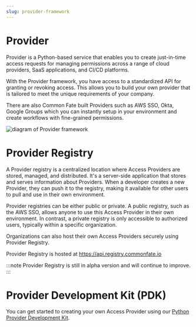 ```yaml
---
slug: provider-framework
---
```



# Provider 

Provider is a Python-based service that enables you to create just-in-time access requests for managing permissions across a range of cloud providers, SaaS applications, and CI/CD platforms. 

With the Provider framework, you have access to a standardized API for granting or revoking access. This allows you to build your own provider that is tailored to meet the unique requirements of your company. 

There are also Common Fate built Providers such as AWS SSO, Okta, Google Groups which you can instantly setup in your environment and create workflows with fine-grained permissions.

![diagram of Provider framework](../../../../static/img/pdk/pdk-overview.png)


# Provider Registry 
A Provider registry is a centralized location where Access Providers are stored, managed, and distributed. It's a server-side application that stores and serves information about Providers. When a developer creates a new Provider, they can push it to the registry, making it available for other users to pull and use in their own environment.

Provider registries can be either public or private. A public registry, such as the AWS SSO, allows anyone to use this Access Provider in their own environment. In contrast, a private registry is only accessible to authorized users, typically within a specific organization.

Organizations can also host their own Access Providers securely using Provider Registry.  

Provider Registry is hosted at https://api.registry.commonfate.io

:::note
Provider Registry is still in alpha version and will continue to improve.
:::


# Provider Development Kit (PDK)

You can get started to creating your own Access Provider using our [Python Provider Development Kit](https://github.com/common-fate/commonfate-provider-core). 




